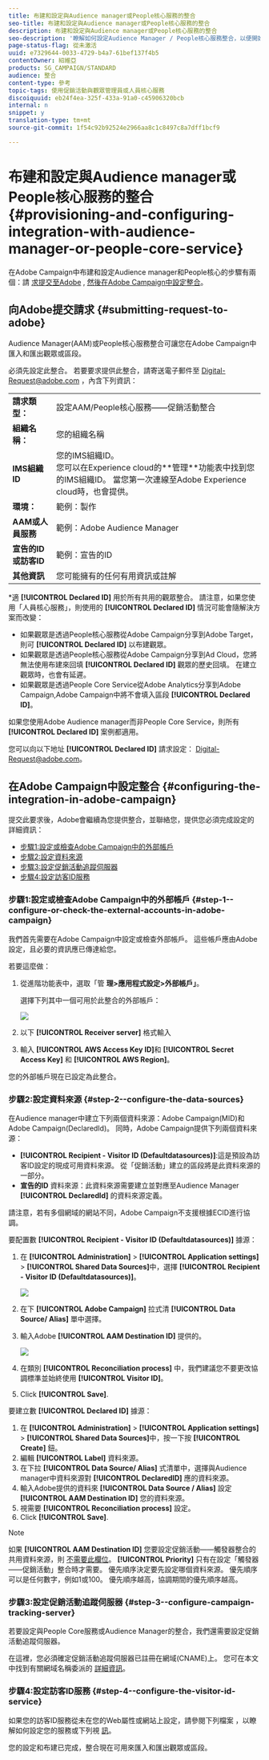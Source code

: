 ```yaml
---
title: 布建和設定與Audience manager或People核心服務的整合
seo-title: 布建和設定與Audience manager或People核心服務的整合
description: 布建和設定與Audience manager或People核心服務的整合
seo-description: '瞭解如何設定Audience Manager / People核心服務整合，以便開始使用不同的Adobe Experience cloud解決方案來分享受眾或細分。 '
page-status-flag: 從未激活
uuid: e7329644-0033-4729-b4a7-61bef137f4b5
contentOwner: 紹維亞
products: SG_CAMPAIGN/STANDARD
audience: 整合
content-type: 參考
topic-tags: 使用促銷活動與觀眾管理員或人員核心服務
discoiquuid: eb24f4ea-325f-433a-91a0-c45906320bcb
internal: n
snippet: y
translation-type: tm+mt
source-git-commit: 1f54c92b92524e2966aa8c1c8497c8a7dff1bcf9

---
```



# 布建和設定與Audience manager或People核心服務的整合{#provisioning-and-configuring-integration-with-audience-manager-or-people-core-service}

在Adobe Campaign中布建和設定Audience manager和People核心的步驟有兩個：請 [求提交至Adobe](../../integrating/using/provisioning-and-configuring-integration-with-audience-manager-or-people-core-service.md#submitting-request-to-adobe) , [然後在Adobe Campaign中設定整合](../../integrating/using/provisioning-and-configuring-integration-with-audience-manager-or-people-core-service.md#configuring-the-integration-in-adobe-campaign)。

## 向Adobe提交請求 {#submitting-request-to-adobe}

Audience Manager(AAM)或People核心服務整合可讓您在Adobe Campaign中匯入和匯出觀眾或區段。

必須先設定此整合。 若要要求提供此整合，請寄送電子郵件至 [Digital-Request@adobe.com](mailto:Digital-Request@adobe.com) ，內含下列資訊：

<table> 
 <tbody> 
  <tr> 
   <td> <strong>請求類型：</strong><br /> </td> 
   <td> 設定AAM/People核心服務——促銷活動整合 </td> 
  </tr> 
  <tr> 
   <td> <strong>組織名稱：</strong><br /> </td> 
   <td> 您的組織名稱 </td> 
  </tr> 
  <tr> 
   <td> <strong>IMS組織ID</strong><br /> </td> 
   <td> 您的IMS組織ID。 <br> 您可以在Experience cloud的**管理**功能表中找到您的IMS組織ID。 當您第一次連線至Adobe Experience cloud時，也會提供。 </td> 
  </tr> 
  <tr> 
   <td> <strong>環境：</strong><br /> </td> 
   <td> 範例：製作 </td> 
  </tr> 
  <tr> 
   <td> <strong>AAM或人員服務</strong><br /> </td> 
   <td> 範例：Adobe Audience Manager </td> 
  </tr> 
  <tr> 
   <td> <strong>宣告的ID或訪客ID</strong><br /> </td> 
   <td> 範例：宣告的ID </td> 
  </tr> 
  <tr> 
   <td> <strong>其他資訊</strong><br /> </td> 
   <td> 您可能擁有的任何有用資訊或註解 </td> 
  </tr> 
 </tbody> 
</table>

*適 **[!UICONTROL Declared ID]** 用於所有共用的觀眾整合。 請注意，如果您使用「人員核心服務」，則使用的 **[!UICONTROL Declared ID]** 情況可能會隨解決方案而改變：

* 如果觀眾是透過People核心服務從Adobe Campaign分享到Adobe Target，則可 **[!UICONTROL Declared ID]** 以布建觀眾。
* 如果觀眾是透過People核心服務從Adobe Campaign分享到Ad Cloud，您將無法使用布建來回填 **[!UICONTROL Declared ID]** 觀眾的歷史回填。 在建立觀眾時，也會有延遲。
* 如果觀眾是透過People Core Service從Adobe Analytics分享到Adobe Campaign,Adobe Campaign中將不會填入區段 **[!UICONTROL Declared ID]**。

如果您使用Adobe Audience manager而非People Core Service，則所有 **[!UICONTROL Declared ID]** 案例都適用。

您可以向以下地址 **[!UICONTROL Declared ID]** 請求設定： [Digital-Request@adobe.com](mailto:Digital-Request@adobe.com)。

## 在Adobe Campaign中設定整合 {#configuring-the-integration-in-adobe-campaign}

提交此要求後，Adobe會繼續為您提供整合，並聯絡您，提供您必須完成設定的詳細資訊：

* [步驟1:設定或檢查Adobe Campaign中的外部帳戶](../../integrating/using/provisioning-and-configuring-integration-with-audience-manager-or-people-core-service.md#step-1--configure-or-check-the-external-accounts-in-adobe-campaign)
* [步驟2:設定資料來源](../../integrating/using/provisioning-and-configuring-integration-with-audience-manager-or-people-core-service.md#step-2--configure-the-data-sources)
* [步驟3:設定促銷活動追蹤伺服器](../../integrating/using/provisioning-and-configuring-integration-with-audience-manager-or-people-core-service.md#step-3--configure-campaign-tracking-server)
* [步驟4:設定訪客ID服務](../../integrating/using/provisioning-and-configuring-integration-with-audience-manager-or-people-core-service.md#step-4--configure-the-visitor-id-service)

### 步驟1:設定或檢查Adobe Campaign中的外部帳戶 {#step-1--configure-or-check-the-external-accounts-in-adobe-campaign}

我們首先需要在Adobe Campaign中設定或檢查外部帳戶。 這些帳戶應由Adobe設定，且必要的資訊應已傳達給您。

若要這麼做：

1. 從進階功能表中，選取「管 **理&gt;應用程式設定&gt;外部帳戶」**。

   選擇下列其中一個可用於此整合的外部帳戶：

   ![](assets/integration_aam_1.png)

1. 以下 **[!UICONTROL Receiver server]** 格式輸入
1. 輸入 **[!UICONTROL AWS Access Key ID]**&#x200B;和 **[!UICONTROL Secret Access Key]** 和 **[!UICONTROL AWS Region]**。

您的外部帳戶現在已設定為此整合。

### 步驟2:設定資料來源 {#step-2--configure-the-data-sources}

在Audience manager中建立下列兩個資料來源：Adobe Campaign(MID)和Adobe Campaign(DeclaredId)。 同時，Adobe Campaign提供下列兩個資料來源：

* **[!UICONTROL Recipient - Visitor ID (Defaultdatasources)]**:這是預設為訪客ID設定的現成可用資料來源。 從「促銷活動」建立的區段將是此資料來源的一部分。
* **宣告的ID** 資料來源：此資料來源需要建立並對應至Audience Manager **[!UICONTROL DeclaredId]** 的資料來源定義。

請注意，若有多個網域的網站不同，Adobe Campaign不支援根據ECID進行協調。

要配置數 **[!UICONTROL Recipient - Visitor ID (Defaultdatasources)]** 據源：

1. 在 **[!UICONTROL Administration]** &gt; **[!UICONTROL Application settings]** &gt; **[!UICONTROL Shared Data Sources]**&#x200B;中，選擇 **[!UICONTROL Recipient - Visitor ID (Defaultdatasources)]**。

   ![](assets/integration_aam_2.png)

1. 在下 **[!UICONTROL Adobe Campaign]** 拉式清 **[!UICONTROL Data Source/ Alias]** 單中選擇。
1. 輸入Adobe **[!UICONTROL AAM Destination ID]** 提供的。

   ![](assets/integration_aam_3.png)

1. 在類別 **[!UICONTROL Reconciliation process]** 中，我們建議您不要更改協調標準並始終使用 **[!UICONTROL Visitor ID]**。
1. Click **[!UICONTROL Save]**.

要建立數 **[!UICONTROL Declared ID]** 據源：

1. 在 **[!UICONTROL Administration]** &gt; **[!UICONTROL Application settings]** &gt; **[!UICONTROL Shared Data Sources]**&#x200B;中，按一下按 **[!UICONTROL Create]** 鈕。
1. 編輯 **[!UICONTROL Label]** 資料來源。
1. 在下拉 **[!UICONTROL Data Source/ Alias]** 式清單中，選擇與Audience manager中資料來源對 **[!UICONTROL DeclaredID]** 應的資料來源。
1. 輸入Adobe提供的資料來 **[!UICONTROL Data Source / Alias]** 設定 **[!UICONTROL AAM Destination ID]** 您的資料來源。
1. 視需要 **[!UICONTROL Reconciliation process]** 設定。
1. Click **[!UICONTROL Save]**.

>[!NOTE]
>
>如果 **[!UICONTROL AAM Destination ID]** 您要設定促銷活動——觸發器整合的共用資料來源，則 [不需要此欄位](../../integrating/using/configuring-triggers-in-experience-cloud.md)。 **[!UICONTROL Priority]** 只有在設定「觸發器——促銷活動」整合時才需要。 優先順序決定要先設定哪個資料來源。 優先順序可以是任何數字，例如1或100。 優先順序越高，協調期間的優先順序越高。

### 步驟3:設定促銷活動追蹤伺服器 {#step-3--configure-campaign-tracking-server}

若要設定與People Core服務或Audience Manager的整合，我們還需要設定促銷活動追蹤伺服器。

在這裡，您必須確定促銷活動追蹤伺服器已註冊在網域(CNAME)上。 您可在本文中找到有關網域名稱委派的 [詳細資訊](https://docs.campaign.adobe.com/doc/AC/en/technicalResources/Technotes/AdobeCampaign_Deliverability_Sub_Domain_Delegation.pdf)。

### 步驟4:設定訪客ID服務 {#step-4--configure-the-visitor-id-service}

如果您的訪客ID服務從未在您的Web屬性或網站上設定，請參閱下列檔案 [](https://marketing.adobe.com/resources/help/en_US/mcvid/mcvid-setup-aam-analytics.html) ，以瞭解如何設定您的服務或下列視 [訊](https://helpx.adobe.com/marketing-cloud/how-to/email-marketing.html#step-two)。

您的設定和布建已完成，整合現在可用來匯入和匯出觀眾或區段。

